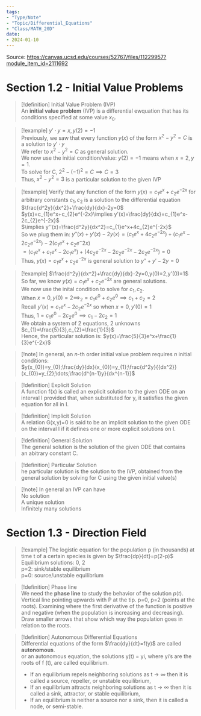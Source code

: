 ```yaml
---
tags:
- "Type/Note"
- "Topic/Differential_Equations"
- "Class/MATH_20D"
date:
- 2024-01-10
---
```

Source: https://canvas.ucsd.edu/courses/52767/files/11229957?module_item_id=2111692  

# Section 1.2 - Initial Value Problems  

> [!definition] Initial Value Problem (IVP)  
> An **initial value problem** (IVP) is a differential ewquation that has its conditions specified at some value $x_{0}$.  

> [!example] $y'\cdot y=x,y(2)=-1$  
> Previously, we saw that every function $y(x)$ of the form $x^2-y^2=C$ is a solution to $y'\cdot y$  
> We refer to $x^2-y^2=C$ as general solution.  
> We now use the initial condition/value: $y(2)=-1$ means when $x=2,y=1$.  
> To solve for C, $2^2-(-1)^2=C\implies C=3$  
> Thus, $x^2-y^2=3$ is a particular solution to the given IVP  

> [!example] Verify that any function of the form $y(x)=c_{1}e^x+c_{2}e^{-2x}$ for arbitrary constants $c_{1},c_{2}$ is a solution to the differential equation $\frac{d^2y}{dx^2}+\frac{dy}{dx}-2y=0$  
> $y(x)=c_{1}e^x+c_{2}e^{-2x}\implies y'(x)=\frac{dy}{dx}=c_{1}e^x-2c_{2}e^{-2x}$  
> $\implies y''(x)=\frac{d^2y}{dx^2}=c_{1}e^x+4c_{2}e^{-2x}$  
> So we plug them in: $y''(x)+y'(x)-2y(x)=(c_{1}e^x+4c_{2}e^{-2x})+(c_{1}e^x-2c_{2}e^{-2x})-2(c_{1}e^x+c_{2}e^-2x)$  
> $=(c_{1}e^x+c_{1}e^x-2c_{1}e^x)+(4c_{2}e^{-2x}-2c_{2}e^{-2x}-2c_{2}e^{-2x})=0$  
> Thus, $y(x)=c_{1}e^x+c_{2}e^{-2x}$ is general solution to $y''+y'-2y=0$  

> [!example] $\frac{d^2y}{dx^2}+\frac{dy}{dx}-2y=0,y(0)=2,y'(0)=1$  
> So far, we know $y(x)=c_{1}e^x+c_{2}e^{-2x}$ are general solutions.  
> We now use the inital condition to solve for $c_{1},c_{2}$.  
> When $x=0,y(0)=2\implies_{2}=c_{1}e^0+c_{2}e^0\implies c_{1}+c_{2}=2$  
> Recall $y'(x)=c_{1}e^x-2c_{2}e^{-2x}$ so when $x=0,y'(0)=1$  
> Thus, $1=c_{1}e^0-2c_{2}e^0\implies c_{1}-2c_{2}=1$  
> We obtain a system of 2 equations, 2 unknowns  
> $c_{1}=\frac{5}{3},c_{2}=\frac{1}{3}$  
> Hence, the particular solution is: $y(x)=\frac{5}{3}e^x+\frac{1}{3}e^{-2x}$  

> [!note] In general, an *n*-th order initial value problem requires *n* initial conditions:  
> $y(x_{0})=y_{0};\frac{dy}{dx}(x_{0})=y_{1};\frac{d^2y}{{dx^2}}(x_{0})=y_{2};\dots;\frac{d^{n-1}y}{dx^{n-1}}$  

> [!definition] Explicit Solution  
> A function f(x) is called an explicit solution to the given ODE on an interval I provided that, when substituted for y, it satisfies the given equation for all in I.  

> [!definition] Implicit Solution  
> A relation G(x,y)=0 is said to be an implicit solution to the given ODE on the interval I if it defines one or more explicit solutions on I.  

> [!definition] General Solution  
> The general solution is the solution of the given ODE that contains  
an abitrary constant C.  

> [!definition] Particular Solution  
> he particular solution is the solution to the IVP, obtained from the  
general solution by solving for C using the given initial value(s)  

> [!note] In general an IVP can have  
> No solution  
> A unique solution  
> Infinitely many solutions  

# Section 1.3 - Direction Field  

> [!example] The logistic equation for the population p (in thousands) at time t of a certain species is given by $\frac{dp}{dt}=p(2-p)$  
> Equilibrium solutions: 0, 2  
> p=2: sink/stable equilibrium  
> p=0: source/unstable equilibrium  

> [!definition] Phase line  
> We need the **phase line** to study the behavior of the solution $p(t)$.  
> Vertical line pointing upwards with P at the tip. p=0, p=2 (points at the roots). Examining where the first derivative of the function is positive and negative (when the population is increasing and decreasing). Draw smaller arrows that show which way the population goes in relation to the roots.  

> [!definition] Autonomous Differential Equations  
> Differential equations of the form $\frac{dy}{dt}=f(y)$ are called **autonomous**.  
> or an autonomous equation, the solutions y(t) = yi, where yi’s are the  
> roots of f (t), are called equilibrium.  
> - If an equilibrium repels neighboring solutions as t → ∞ then it is called a source, repeller, or unstable equilibrium,  
> - If an equilibrium attracts neighboring solutions as t → ∞ then it is called a sink, attractor, or stable equilibrium,  
> - If an equilibrium is neither a source nor a sink, then it is called a node, or semi-stable.  
